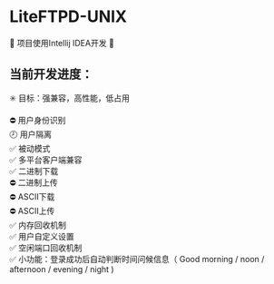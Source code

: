# LiteFTPD-UNIX
🚧 项目使用Intellij IDEA开发 🚧
## 当前开发进度：
✳️ 目标：强兼容，高性能，低占用  

⛔️ 用户身份识别  
🕗️ 用户隔离  
✅ 被动模式  
✅ 多平台客户端兼容  
✅ 二进制下载  
⛔️ 二进制上传  
⛔️ ASCII下载  
⛔️ ASCII上传  
✅ 内存回收机制  
✅ 用户自定义设置  
✅ 空闲端口回收机制  
✅ 小功能：登录成功后自动判断时间问候信息（ Good morning / noon / afternoon / evening / night )